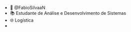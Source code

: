 - 👋 @FabioSilvaaN
- 📚 Estudante de Análise e Desenvolvimento de Sistemas
- 🌐 Logística
- 
<!---
FabioSilvaaN/FabioSilvaaN is a ✨ special ✨ repository because its `README.md` (this file) appears on your GitHub profile.
You can click the Preview link to take a look at your changes.
--->
